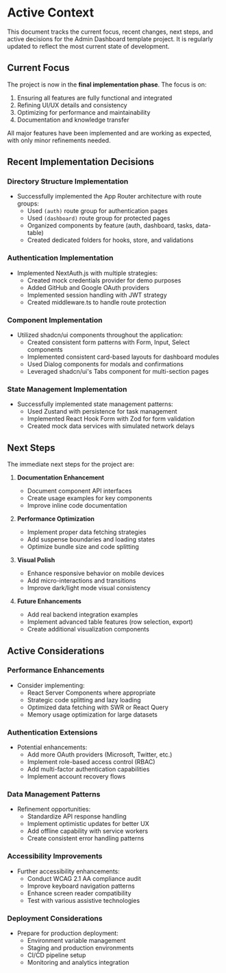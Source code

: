 # Active Context

This document tracks the current focus, recent changes, next steps, and active decisions for the Admin Dashboard template project. It is regularly updated to reflect the most current state of development.

## Current Focus

The project is now in the **final implementation phase**. The focus is on:

1. Ensuring all features are fully functional and integrated
2. Refining UI/UX details and consistency
3. Optimizing for performance and maintainability
4. Documentation and knowledge transfer

All major features have been implemented and are working as expected, with only minor refinements needed.

## Recent Implementation Decisions

### Directory Structure Implementation

- Successfully implemented the App Router architecture with route groups:
  - Used `(auth)` route group for authentication pages
  - Used `(dashboard)` route group for protected pages
  - Organized components by feature (auth, dashboard, tasks, data-table)
  - Created dedicated folders for hooks, store, and validations

### Authentication Implementation

- Implemented NextAuth.js with multiple strategies:
  - Created mock credentials provider for demo purposes
  - Added GitHub and Google OAuth providers
  - Implemented session handling with JWT strategy
  - Created middleware.ts to handle route protection

### Component Implementation

- Utilized shadcn/ui components throughout the application:
  - Created consistent form patterns with Form, Input, Select components
  - Implemented consistent card-based layouts for dashboard modules
  - Used Dialog components for modals and confirmations
  - Leveraged shadcn/ui's Tabs component for multi-section pages

### State Management Implementation

- Successfully implemented state management patterns:
  - Used Zustand with persistence for task management
  - Implemented React Hook Form with Zod for form validation
  - Created mock data services with simulated network delays

## Next Steps

The immediate next steps for the project are:

1. **Documentation Enhancement**
   - Document component API interfaces
   - Create usage examples for key components
   - Improve inline code documentation

2. **Performance Optimization**
   - Implement proper data fetching strategies
   - Add suspense boundaries and loading states
   - Optimize bundle size and code splitting

3. **Visual Polish**
   - Enhance responsive behavior on mobile devices
   - Add micro-interactions and transitions
   - Improve dark/light mode visual consistency

4. **Future Enhancements**
   - Add real backend integration examples
   - Implement advanced table features (row selection, export)
   - Create additional visualization components

## Active Considerations

### Performance Enhancements

- Consider implementing:
  - React Server Components where appropriate
  - Strategic code splitting and lazy loading
  - Optimized data fetching with SWR or React Query
  - Memory usage optimization for large datasets

### Authentication Extensions

- Potential enhancements:
  - Add more OAuth providers (Microsoft, Twitter, etc.)
  - Implement role-based access control (RBAC)
  - Add multi-factor authentication capabilities
  - Implement account recovery flows

### Data Management Patterns

- Refinement opportunities:
  - Standardize API response handling
  - Implement optimistic updates for better UX
  - Add offline capability with service workers
  - Create consistent error handling patterns

### Accessibility Improvements

- Further accessibility enhancements:
  - Conduct WCAG 2.1 AA compliance audit
  - Improve keyboard navigation patterns
  - Enhance screen reader compatibility
  - Test with various assistive technologies

### Deployment Considerations

- Prepare for production deployment:
  - Environment variable management
  - Staging and production environments
  - CI/CD pipeline setup
  - Monitoring and analytics integration
